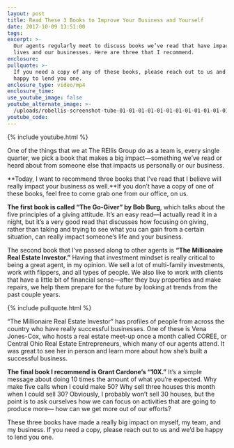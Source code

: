 ```yaml
---
layout: post
title: Read These 3 Books to Improve Your Business and Yourself
date: 2017-10-09 13:51:00
tags:
excerpt: >-
  Our agents regularly meet to discuss books we’ve read that have impacted our
  lives and our businesses. Here are three that I recommend.
enclosure:
pullquote: >-
  If you need a copy of any of these books, please reach out to us and we’d be
  happy to lend you one.
enclosure_type: video/mp4
enclosure_time:
use_youtube_image: false
youtube_alternate_image: >-
  /uploads/robellis-screenshot-tube-01-01-01-01-01-01-01-01-01-01-01-01-01-01-1.jpg
youtube_code:
---
```



{% include youtube.html %}

One of the things that we at The REllis Group do as a team is, every single quarter, we pick a book that makes a big impact—something we’ve read or heard about from someone else that impacts us personally or our business.

**Today, I want to recommend three books that I’ve read that I believe will really impact your business as well.**If you don’t have a copy of one of these books, feel free to come grab one from our office, on us.

**The first book is called “The Go-Giver” by Bob Burg**, which talks about the five principles of a giving attitude. It’s an easy read—I actually read it in a night, but it’s a very good read that discusses how focusing on giving, rather than taking and trying to see what you can gain from a certain situation, can really impact someone’s life and your business.

The second book that I’ve passed along to other agents is **“The Millionaire Real Estate Investor.”** Having that investment mindset is really critical to being a great agent, in my opinion. We sell a lot of multi-family investments, work with flippers, and all types of people. We also like to work with clients that have a little bit of financial sense—after they buy properties and make repairs, we help them prepare for the future by looking at trends from the past couple years.

{% include pullquote.html %}

“The Millionaire Real Estate Investor” has profiles of people from across the country who have really successful businesses. One of these is Vena Jones-Cox, who hosts a real estate meet-up once a month called COREE, or Central Ohio Real Estate Entrepreneurs, which many of our agents attend. It was great to see her in person and learn more about how she’s built a successful business.

**The final book I recommend is Grant Cardone’s “10X.”** It’s a simple message about doing 10 times the amount of what you’re expected. Why make five calls when I could make 50? Why sell three houses this month when I could sell 30? Obviously, I probably won’t sell 30 houses, but the point is to ask ourselves how we can focus on activities that are going to produce more— how can we get more out of our efforts?

These three books have made a really big impact on myself, my team, and my business. If you need a copy, please reach out to us and we’d be happy to lend you one.